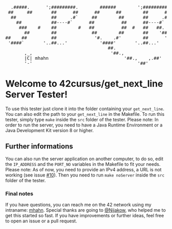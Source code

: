 <pre>
  .#####.      ';#########.        ######        ';#########.        
 ##     ##       ##      ##      ##      ##        ##      ##        
  ##             ##     .#`     ##        ##       ##     .#`        
    ##           ##----#`      ##          ##      ##----#`          
     ###    #    ##        #   ##          ##  #   ##   ##.     #    
       ##        ##             ##        ##       ##    '##.        
##    ##         ##              '#.    .#'        ##      '##.    .#
 '####`       '..##...'            '####'       '..##...'      '###` 
                                      ##.                            
       ,_,                             '##.,                         
       |C| mhahn                            '##.,    ,.##'           
       '-'                                       '##'                
</pre>
# Welcome to 42cursus/get_next_line Server Tester!
To use this tester just clone it into the folder containing your ``get_next_line``. You can also edit the path to your ``get_next_line`` in the Makefile. To run this tester, simply type ``make`` inside the ``src`` folder of the tester. Please note: In order to run the server, you need to have a Java Runtime Environment or a Java Development Kit  version 8 or higher.

## Further informations
You can also run the server application on another computer, to do so, edit the ``IP_ADDRESS`` and the ``PORT_NO`` variables in the Makefile to fit your needs. Please note: As of now, you need to provide an IPv4 address, a URL is not working (see issue [#10](https://www.github.com/mhahnFr/GNLServerTest/issues/10)). Then you need to run ``make noServer`` inside the ``src`` folder of the tester.

### Final notes
If you have questions, you can reach me on the 42 network using my intraname: [mhahn](https://profile.intra.42.fr/users/mhahn). Special thanks are going to [@Nijakow](https://www.github.com/nijakow), who helped me to get this started so fast. If you have improvements or further ideas, feel free to open an issue or a pull request.
